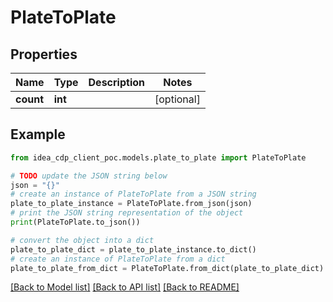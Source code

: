 # PlateToPlate


## Properties

Name | Type | Description | Notes
------------ | ------------- | ------------- | -------------
**count** | **int** |  | [optional] 

## Example

```python
from idea_cdp_client_poc.models.plate_to_plate import PlateToPlate

# TODO update the JSON string below
json = "{}"
# create an instance of PlateToPlate from a JSON string
plate_to_plate_instance = PlateToPlate.from_json(json)
# print the JSON string representation of the object
print(PlateToPlate.to_json())

# convert the object into a dict
plate_to_plate_dict = plate_to_plate_instance.to_dict()
# create an instance of PlateToPlate from a dict
plate_to_plate_from_dict = PlateToPlate.from_dict(plate_to_plate_dict)
```
[[Back to Model list]](../README.md#documentation-for-models) [[Back to API list]](../README.md#documentation-for-api-endpoints) [[Back to README]](../README.md)


